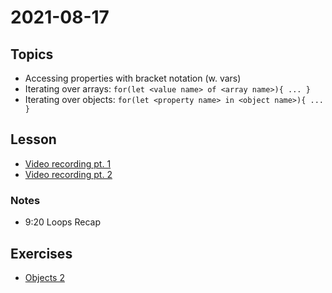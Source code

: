 # 2021-08-17

## Topics
- Accessing properties with bracket notation (w. vars)
- Iterating over arrays: `for(let <value name> of <array name>){ ... }`
- Iterating over objects: `for(let <property name> in <object name>){ ... }`

## Lesson

- [Video recording pt. 1](https://drive.google.com/file/d/1TZBdYQz7KRBOCbhgcMmOGS9Npr_zv0YC/view?usp=sharing)
- [Video recording pt. 2](https://drive.google.com/file/d/1Rd6mkY7OAtKpX5CUbLDxBuhb7IwT3NWS/view?usp=sharing)


### Notes

- 9:20 Loops Recap

## Exercises

- [Objects 2](https://github.com/FbW-E04-1/PB-0817-objects-2)
